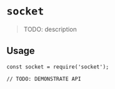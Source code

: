 # `socket`

> TODO: description

## Usage

```
const socket = require('socket');

// TODO: DEMONSTRATE API
```
